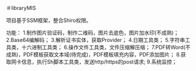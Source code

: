 ＃libraryMIS

项目基于SSM框架，整合Shiro权限。

功能：
1.制作图片验证码，制作二维码，图片去底色，图片加水印(不成熟)；
2.Base64编解码；
3.解析证书实体，获取Provider；
4.日期工具类；
5.字符串工具类，十六进制工具类；
6.操作文件工具类，文件压缩解压缩；
7.PDF转Word(不成熟)，PDF模板获取文本域(待完成)，PDF模板填充内容，PDF添加图片；
8.获取网卡信息，执行Sh脚本工具类，发送http/https的post请求;
9.系统监控；
